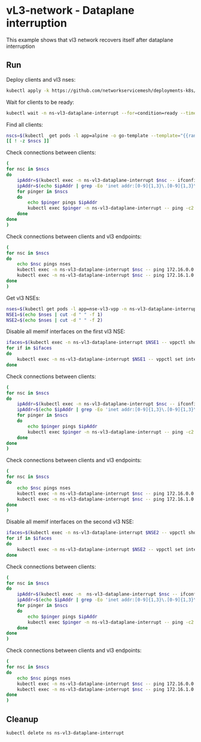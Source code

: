 # vL3-network - Dataplane interruption

This example shows that vl3 network recovers itself after dataplane interruption


## Run

Deploy clients and vl3 nses:
```bash
kubectl apply -k https://github.com/networkservicemesh/deployments-k8s/examples/heal/vl3-dataplane-interrupt?ref=5a547075604808a6fb695e0aea84249a96b6beca
```

Wait for clients to be ready:
```bash
kubectl wait -n ns-vl3-dataplane-interrupt --for=condition=ready --timeout=1m pod -l app=alpine
```

Find all clients:
```bash
nscs=$(kubectl  get pods -l app=alpine -o go-template --template="{{range .items}}{{.metadata.name}} {{end}}" -n ns-vl3-dataplane-interrupt)
[[ ! -z $nscs ]]
```

Check connections between clients:
```bash
(
for nsc in $nscs 
do
    ipAddr=$(kubectl exec -n ns-vl3-dataplane-interrupt $nsc -- ifconfig nsm-1) || exit
    ipAddr=$(echo $ipAddr | grep -Eo 'inet addr:[0-9]{1,3}\.[0-9]{1,3}\.[0-9]{1,3}\.[0-9]{1,3}'| cut -c 11-)
    for pinger in $nscs
    do
        echo $pinger pings $ipAddr
        kubectl exec $pinger -n ns-vl3-dataplane-interrupt -- ping -c2 -i 0.5 $ipAddr || exit
    done
done
)
```

Check connections between clients and vl3 endpoints:
```bash
(
for nsc in $nscs 
do
    echo $nsc pings nses
    kubectl exec -n ns-vl3-dataplane-interrupt $nsc -- ping 172.16.0.0 -c2 -i 0.5 || exit
    kubectl exec -n ns-vl3-dataplane-interrupt $nsc -- ping 172.16.1.0 -c2 -i 0.5 || exit
done
)
```

Get vl3 NSEs:
```bash
nses=$(kubectl get pods -l app=nse-vl3-vpp -n ns-vl3-dataplane-interrupt --template '{{range .items}}{{.metadata.name}} {{end}}')
NSE1=$(echo $nses | cut -d " " -f 1)
NSE2=$(echo $nses | cut -d " " -f 2)
```

Disable all memif interfaces on the first vl3 NSE:
```bash
ifaces=$(kubectl exec -n ns-vl3-dataplane-interrupt $NSE1 -- vppctl show int | grep memif | awk '{print $1}' | tr '\n' ' ')
for if in $ifaces
do
    kubectl exec -n ns-vl3-dataplane-interrupt $NSE1 -- vppctl set interface state $if down
done
```

Check connections between clients:
```bash
(
for nsc in $nscs 
do
    ipAddr=$(kubectl exec -n ns-vl3-dataplane-interrupt $nsc -- ifconfig nsm-1) || exit
    ipAddr=$(echo $ipAddr | grep -Eo 'inet addr:[0-9]{1,3}\.[0-9]{1,3}\.[0-9]{1,3}\.[0-9]{1,3}'| cut -c 11-)
    for pinger in $nscs
    do
        echo $pinger pings $ipAddr
        kubectl exec $pinger -n ns-vl3-dataplane-interrupt -- ping -c2 -i 0.5 $ipAddr || exit
    done
done
)
```

Check connections between clients and vl3 endpoints:
```bash
(
for nsc in $nscs 
do
    echo $nsc pings nses
    kubectl exec -n ns-vl3-dataplane-interrupt $nsc -- ping 172.16.0.0 -c2 -i 0.5 || exit
    kubectl exec -n ns-vl3-dataplane-interrupt $nsc -- ping 172.16.1.0 -c2 -i 0.5 || exit
done
)
```

Disable all memif interfaces on the second vl3 NSE:
```bash
ifaces=$(kubectl exec -n ns-vl3-dataplane-interrupt $NSE2 -- vppctl show int | grep memif | awk '{print $1}' | tr '\n' ' ')
for if in $ifaces
do
    kubectl exec -n ns-vl3-dataplane-interrupt $NSE2 -- vppctl set interface state $if down
done
```

Check connections between clients:
```bash
(
for nsc in $nscs 
do
    ipAddr=$(kubectl exec -n  ns-vl3-dataplane-interrupt $nsc -- ifconfig nsm-1) || exit
    ipAddr=$(echo $ipAddr | grep -Eo 'inet addr:[0-9]{1,3}\.[0-9]{1,3}\.[0-9]{1,3}\.[0-9]{1,3}'| cut -c 11-)
    for pinger in $nscs
    do
        echo $pinger pings $ipAddr
        kubectl exec $pinger -n ns-vl3-dataplane-interrupt -- ping -c2 -i 0.5 $ipAddr || exit
    done
done
)
```

Check connections between clients and vl3 endpoints:
```bash
(
for nsc in $nscs 
do
    echo $nsc pings nses
    kubectl exec -n ns-vl3-dataplane-interrupt $nsc -- ping 172.16.0.0 -c2 -i 0.5 || exit
    kubectl exec -n ns-vl3-dataplane-interrupt $nsc -- ping 172.16.1.0 -c2 -i 0.5 || exit
done
)
```

## Cleanup

```bash
kubectl delete ns ns-vl3-dataplane-interrupt
```
